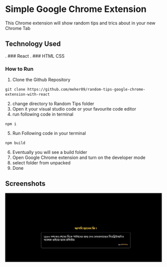# Simple Google Chrome Extension 

This Chrome extension will show random tips and trics about in your new Chrome Tab
## Technology Used

. ### React
. ### HTML CSS


### How to Run 

1. Clone the Github Repository   
```
git clone https://github.com/meher09/random-tips-google-chrome-extension-with-react
```

2. change directory to Random Tips folder
3. Open it your visual studio code or your favourite code editor
4. run following code in terminal 
```
npm i
```
5. Run Following code in your terminal 
```
npm build
```
6. Eventually you will see a build folder
7. Open Google Chrome extension and turn on the developer mode
8. select folder from unpacked
9. Done 

## Screenshots
![alt text](Screenshot.jpg)
